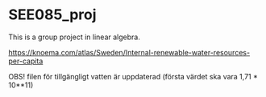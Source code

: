 # SEE085_proj
This is a group project in linear algebra.

https://knoema.com/atlas/Sweden/Internal-renewable-water-resources-per-capita

OBS! filen för tillgängligt vatten är uppdaterad (första värdet ska vara 1,71 * 10**11)

